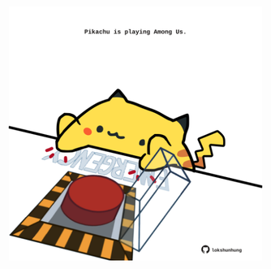 <!-- built at 16/06/2021, 17:23:00 UTC -->
<p align="center">
  <img width="500" height="500" src="./ReadmeImage.svg">
</p>
